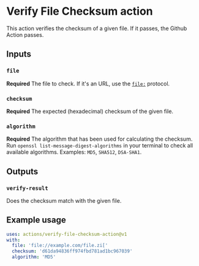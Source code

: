 # Verify File Checksum action

This action verifies the checksum of a given file. If it passes, the Github Action passes.

## Inputs

### `file`

**Required** The file to check. If it's an URL, use the [`file:`](https://en.wikipedia.org/wiki/File_URI_scheme) protocol.

### `checksum`

**Required** The expected (hexadecimal) checksum of the given file.

### `algorithm`

**Required** The algorithm that has been used for calculating the checksum. Run `openssl list-message-digest-algorithms` in your terminal to check all available algorithms. Examples: `MD5`, `SHA512`, `DSA-SHA1`.

## Outputs

### `verify-result`

Does the checksum match with the given file.

## Example usage

```yaml
uses: actions/verify-file-checksum-action@v1
with:
  file: 'file://example.com/file.zi['
  checksum: 'd61da94836ff974fbd781ad1bc967039'
  algorithm: 'MD5'
```
